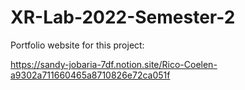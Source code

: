 # XR-Lab-2022-Semester-2
Portfolio website for this project:

https://sandy-jobaria-7df.notion.site/Rico-Coelen-a9302a711660465a8710826e72ca051f
